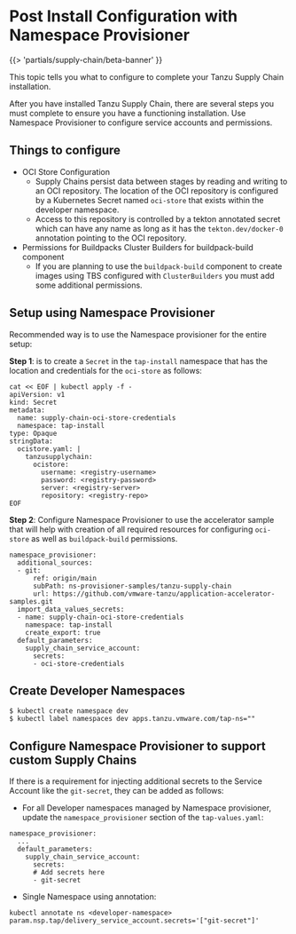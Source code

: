 # Post Install Configuration with Namespace Provisioner

{{> 'partials/supply-chain/beta-banner' }}

This topic tells you what to configure to complete your Tanzu Supply Chain installation.

After you have installed Tanzu Supply Chain, there are several steps you must complete to ensure
you have a functioning installation. Use Namespace Provisioner to configure service accounts and permissions.

## Things to configure

- OCI Store Configuration
  - Supply Chains persist data between stages by reading and writing to an OCI repository.  The location of the OCI repository is configured by a Kubernetes Secret named `oci-store` that exists within the developer namespace.
  - Access to this repository is controlled by a tekton annotated secret which can have any name as long as it has the `tekton.dev/docker-0` annotation pointing to the OCI repository.
- Permissions for Buildpacks Cluster Builders for buildpack-build component
  - If you are planning to use the `buildpack-build` component to create images using TBS configured with `ClusterBuilders` you must add some additional permissions.

## Setup using Namespace Provisioner

Recommended way is to use the Namespace provisioner for the entire setup:

**Step 1**: is to create a `Secret` in the `tap-install` namespace that has the location and credentials for the `oci-store` as follows:

```console
cat << EOF | kubectl apply -f -
apiVersion: v1
kind: Secret
metadata:
  name: supply-chain-oci-store-credentials
  namespace: tap-install
type: Opaque
stringData:
  ocistore.yaml: |
    tanzusupplychain:
      ocistore:
        username: <registry-username>
        password: <registry-password>
        server: <registry-server>
        repository: <registry-repo>
EOF
```

**Step 2**: Configure Namespace Provisioner to use the accelerator sample that will help with creation of all required resources for configuring `oci-store` as well as `buildpack-build` permissions.

```console
namespace_provisioner:
  additional_sources:
  - git:
      ref: origin/main
      subPath: ns-provisioner-samples/tanzu-supply-chain
      url: https://github.com/vmware-tanzu/application-accelerator-samples.git
  import_data_values_secrets:
  - name: supply-chain-oci-store-credentials
    namespace: tap-install
    create_export: true
  default_parameters:
    supply_chain_service_account:
      secrets:
      - oci-store-credentials
```

## Create Developer Namespaces

```console
$ kubectl create namespace dev
$ kubectl label namespaces dev apps.tanzu.vmware.com/tap-ns=""
```

## Configure Namespace Provisioner to support custom Supply Chains

If there is a requirement for injecting additional secrets to the Service Account like the `git-secret`, they can be added as follows:

- For all Developer namespaces managed by Namespace provisioner, update the `namespace_provisioner` section of the `tap-values.yaml`:

```console
namespace_provisioner:
  ...
  default_parameters:
    supply_chain_service_account:
      secrets:
      # Add secrets here
      - git-secret
```

- Single Namespace using annotation:

```console
kubectl annotate ns <developer-namespace> param.nsp.tap/delivery_service_account.secrets='["git-secret"]'
```